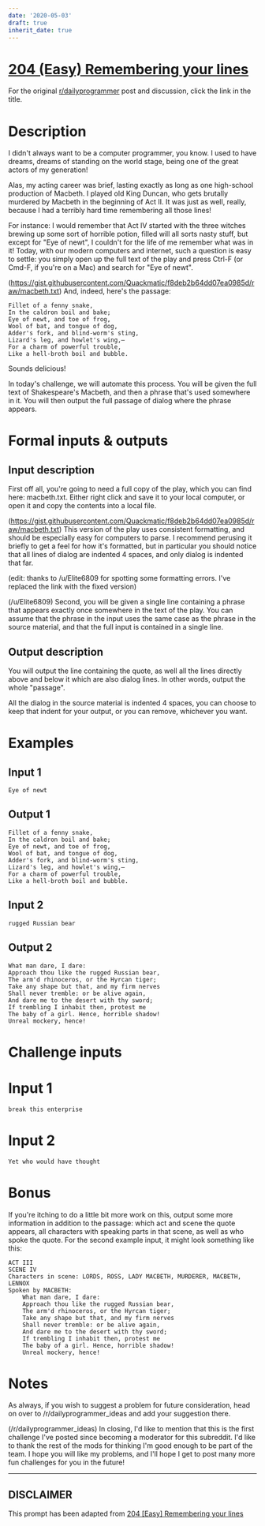 ```yaml
---
date: '2020-05-03'
draft: true
inherit_date: true
---
```


# [204 (Easy) Remembering your lines](https://www.reddit.com/r/dailyprogrammer/comments/2xoxum/20150302_challenge_204_easy_remembering_your_lines/)

For the original [r/dailyprogrammer](https://www.reddit.com/r/dailyprogrammer/) post and discussion, click the link in the title.

# Description
I didn't always want to be a computer programmer, you know. I used to have dreams, dreams of standing on the world stage, being one of the great actors of my generation!

Alas, my acting career was brief, lasting exactly as long as one high-school production of Macbeth. I played old King Duncan, who gets brutally murdered by Macbeth in the beginning of Act II. It was just as well, really, because I had a terribly hard time remembering all those lines!

For instance: I would remember that Act IV started with the three witches brewing up some sort of horrible potion, filled will all sorts nasty stuff, but except for "Eye of newt", I couldn't for the life of me remember what was in it! Today, with our modern computers and internet, such a question is easy to settle: you simply open up the full text of the play and press Ctrl-F (or Cmd-F, if you're on a Mac) and search for "Eye of newt". 

(https://gist.githubusercontent.com/Quackmatic/f8deb2b64dd07ea0985d/raw/macbeth.txt)
And, indeed, here's the passage: 


```
Fillet of a fenny snake,
In the caldron boil and bake;
Eye of newt, and toe of frog,
Wool of bat, and tongue of dog,
Adder's fork, and blind-worm's sting,
Lizard's leg, and howlet's wing,—
For a charm of powerful trouble,
Like a hell-broth boil and bubble.
```
Sounds delicious!

In today's challenge, we will automate this process. You will be given the full text of Shakespeare's Macbeth, and then a phrase that's used somewhere in it. You will then output the full passage of dialog where the phrase appears.

# Formal inputs & outputs
## Input description
First off all, you're going to need a full copy of the play, which you can find here: macbeth.txt. Either right click and save it to your local computer, or open it and copy the contents into a local file. 

(https://gist.githubusercontent.com/Quackmatic/f8deb2b64dd07ea0985d/raw/macbeth.txt)
This version of the play uses consistent formatting, and should be especially easy for computers to parse. I recommend perusing it briefly to get a feel for how it's formatted, but in particular you should notice that all lines of dialog are indented 4 spaces, and only dialog is indented that far. 

(edit: thanks to /u/Elite6809 for spotting some formatting errors. I've replaced the link with the fixed version)

(/u/Elite6809)
Second, you will be given a single line containing a phrase that appears exactly once somewhere in the text of the play. You can assume that the phrase in the input uses the same case as the phrase in the source material, and that the full input is contained in a single line. 

## Output description
You will output the line containing the quote, as well all the lines directly above and below it which are also dialog lines. In other words, output the whole "passage".

All the dialog in the source material is indented 4 spaces, you can choose to keep that indent for your output, or you can remove, whichever you want. 

# Examples
## Input 1

```
Eye of newt
```
## Output 1

```
Fillet of a fenny snake,
In the caldron boil and bake;
Eye of newt, and toe of frog,
Wool of bat, and tongue of dog,
Adder's fork, and blind-worm's sting,
Lizard's leg, and howlet's wing,—
For a charm of powerful trouble,
Like a hell-broth boil and bubble.
```
## Input 2

```
rugged Russian bear
```
## Output 2

```
What man dare, I dare:
Approach thou like the rugged Russian bear,
The arm'd rhinoceros, or the Hyrcan tiger;
Take any shape but that, and my firm nerves
Shall never tremble: or be alive again,
And dare me to the desert with thy sword;
If trembling I inhabit then, protest me
The baby of a girl. Hence, horrible shadow!
Unreal mockery, hence!
```
# Challenge inputs
# Input 1

```
break this enterprise
```
# Input 2

```
Yet who would have thought
```
# Bonus
If you're itching to do a little bit more work on this, output some more information in addition to the passage: which act and scene the quote appears, all characters with speaking parts in that scene, as well as who spoke the quote. For the second example input, it might look something like this: 


```
ACT III
SCENE IV
Characters in scene: LORDS, ROSS, LADY MACBETH, MURDERER, MACBETH, LENNOX
Spoken by MACBETH:
    What man dare, I dare:
    Approach thou like the rugged Russian bear,
    The arm'd rhinoceros, or the Hyrcan tiger;
    Take any shape but that, and my firm nerves
    Shall never tremble: or be alive again,
    And dare me to the desert with thy sword;
    If trembling I inhabit then, protest me
    The baby of a girl. Hence, horrible shadow!
    Unreal mockery, hence!
```
# Notes
As always, if you wish to suggest a problem for future consideration, head on over to /r/dailyprogrammer_ideas and add your suggestion there. 

(/r/dailyprogrammer_ideas)
In closing, I'd like to mention that this is the first challenge I've posted since becoming a moderator for this subreddit. I'd like to thank the rest of the mods for thinking I'm good enough to be part of the team. I hope you will like my problems, and I'll hope I get to post many more fun challenges for you in the future!


----
## **DISCLAIMER**
This prompt has been adapted from [204 [Easy] Remembering your lines](https://www.reddit.com/r/dailyprogrammer/comments/2xoxum/20150302_challenge_204_easy_remembering_your_lines/
)
